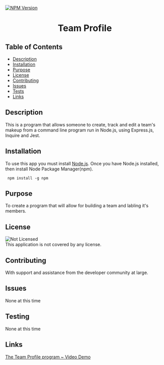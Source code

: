 [![NPM Version](https://img.shields.io/npm/v/npm.svg?style=flat)]()
<br />

  <h1 align="center"> Team Profile </h1>
     
  ## Table of Contents
  - [Description](#description)
  - [Installation](#installation)
  - [Purpose](#purpose)
  - [License](#license)
  - [Contributing](#contributing)
  - [Issues](#issues)
  - [Tests](#tests)
  - [Links](#links)
  ## Description
   This is a program that allows someone to create, track and edit a team's makeup from a command line program run in Node.js, using Express.js, Inquire and Jest.
  ## Installation
   To use this app you must install [Node.js](https://nodejs.org/en/).  Once you have Node.js installed, then install Node Package Manager(npm).

```
 npm install -g npm

```

## Purpose

To create a program that will allow for building a team and labling it's members.

## License

![Not Licensed](https://img.shields.io/badge/license--tertiary)
<br />
This application is not covered by any license.

## Contributing

With support and assistance from the developer community at large.

## Issues

None at this time

## Testing

None at this time

## Links

[The Team Profile program ~ Video Demo](https://youtu.be/...)
